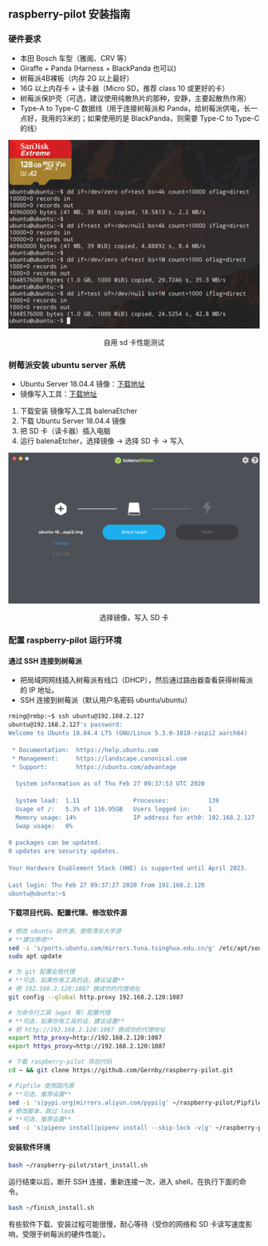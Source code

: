 ## raspberry-pilot 安装指南

### 硬件要求

- 本田 Bosch 车型（雅阁、CRV 等）
- Giraffe + Panda (Harness + BlackPanda 也可以)
- 树莓派4B裸板（内存 2G 以上最好）
- 16G 以上内存卡 + 读卡器（Micro SD，推荐 class 10 或更好的卡）
- 树莓派保护壳（可选，建议使用纯散热片的那种，安静，主要起散热作用）
- Type-A to Type-C 数据线（用于连接树莓派和 Panda，给树莓派供电，长一点好，我用的3米的；如果使用的是 BlackPanda，则需要 Type-C to Type-C 的线）


<center>
<img src="/files/raspberry_sdcard_io.jpg" class="max-h-400">
<p>自用 sd 卡性能测试</p>
</center>

### 树莓派安装 ubuntu server 系统


- Ubuntu Server 18.04.4 镜像：[下载地址](https://ubuntu.com/download/raspberry-pi/thank-you?version=18.04.4&architecture=arm64+raspi3)
- 镜像写入工具：[下载地址](https://www.balena.io/etcher/)


1. 下载安装 镜像写入工具 balenaEtcher
2. 下载 Ubuntu Server 18.04.4 镜像
3. 把 SD 卡（读卡器）插入电脑
4. 运行 balenaEtcher，选择镜像 -> 选择 SD 卡 -> 写入


<center>
<img src="/files/balena_flash.png" class="max-h-300">
<p>选择镜像，写入 SD 卡</p>
</center>


### 配置 raspberry-pilot 运行环境

#### 通过 SSH 连接到树莓派

- 把局域网网线插入树莓派有线口（DHCP），然后通过路由器查看获得树莓派的 IP 地址。
- SSH 连接到树莓派（默认用户名密码 ubuntu/ubuntu）

```bash
rming@rmbp:~$ ssh ubuntu@192.168.2.127
ubuntu@192.168.2.127's password:
Welcome to Ubuntu 18.04.4 LTS (GNU/Linux 5.3.0-1018-raspi2 aarch64)

 * Documentation:  https://help.ubuntu.com
 * Management:     https://landscape.canonical.com
 * Support:        https://ubuntu.com/advantage

  System information as of Thu Feb 27 09:37:53 UTC 2020

  System load:  1.11               Processes:           139
  Usage of /:   5.3% of 116.95GB   Users logged in:     1
  Memory usage: 14%                IP address for eth0: 192.168.2.127
  Swap usage:   0%

0 packages can be updated.
0 updates are security updates.

Your Hardware Enablement Stack (HWE) is supported until April 2023.

Last login: Thu Feb 27 09:37:27 2020 from 192.168.2.120
ubuntu@ubuntu:~$
```

#### 下载项目代码、配置代理、修改软件源

```bash
# 修改 ubuntu 软件源，使用清华大学源
# **建议修改**
sed -i 's/ports.ubuntu.com/mirrors.tuna.tsinghua.edu.cn/g' /etc/apt/sources.list
sudo apt update
```

```bash
# 为 git 配置全局代理
# **可选，如果你有工具的话，建议设置**
# 把 192.168.2.120:1087 换成你的代理地址
git config --global http.proxy 192.168.2.120:1087
```

```bash
# 为命令行工具（wget 等）配置代理
# **可选，如果你有工具的话，建议设置**
# 把 http://192.168.2.120:1087 换成你的代理地址
export http_proxy=http://192.168.2.120:1087
export https_proxy=http://192.168.2.120:1087
```

```bash
# 下载 raspberry-pilot 项目代码
cd ~ && git clone https://github.com/Gernby/raspberry-pilot.git
```

```bash
# Pipfile 使用国内源
# **可选，推荐设置**
sed -i 's|pypi.org|mirrors.aliyun.com/pypi|g' ~/raspberry-pilot/Pipfile
# 修改脚本，跳过 lock
# **可选，推荐设置**
sed -i 's|pipenv install|pipenv install --skip-lock -v|g' ~/raspberry-pilot/finish_install.sh
```

#### 安装软件环境

```bash
bash ~/raspberry-pilot/start_install.sh
```

运行结束以后，断开 SSH 连接，重新连接一次，进入 shell，在执行下面的命令。

```bash
bash ~/finish_install.sh
```

有些软件下载、安装过程可能很慢，耐心等待（受你的网络和 SD 卡读写速度影响，受限于树莓派的硬件性能）。
